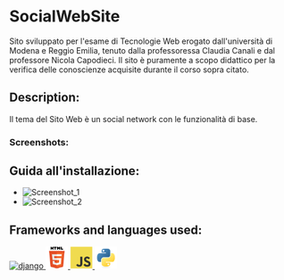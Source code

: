 # SocialWebSite
Sito sviluppato per l'esame di Tecnologie Web erogato dall'università di Modena e Reggio Emilia, tenuto dalla professoressa Claudia Canali e dal professore Nicola Capodieci.
Il sito è puramente a scopo didattico per la verifica delle conoscienze acquisite durante il corso sopra citato.


## Description:

Il tema del Sito Web è un social network con le funzionalità di base.

### Screenshots:



## Guida all'installazione:

* <img width="1483" alt="Screenshot_1" src="https://github.com/Ayoubimad/SocialWebSite/assets/82643685/8a975cef-3204-4b6d-9826-0ba00c481a3b">
* <img width="1481" alt="Screenshot_2" src="https://github.com/Ayoubimad/SocialWebSite/assets/82643685/0a8d91b8-b5e8-4566-ae5f-3e87a7b41cf4">

## Frameworks and languages used:

<p align="left"> <a href="https://www.djangoproject.com/" target="_blank" rel="noreferrer"> <img src="https://cdn.worldvectorlogo.com/logos/django.svg" alt="django" width="40" height="40"/> </a> <a href="https://www.w3.org/html/" target="_blank" rel="noreferrer"> <img src="https://raw.githubusercontent.com/devicons/devicon/master/icons/html5/html5-original-wordmark.svg" alt="html5" width="40" height="40"/> </a> <a href="https://developer.mozilla.org/en-US/docs/Web/JavaScript" target="_blank" rel="noreferrer"> <img src="https://raw.githubusercontent.com/devicons/devicon/master/icons/javascript/javascript-original.svg" alt="javascript" width="40" height="40"/> </a> <a href="https://www.python.org" target="_blank" rel="noreferrer"> <img src="https://raw.githubusercontent.com/devicons/devicon/master/icons/python/python-original.svg" alt="python" width="40" height="40"/> </a> </p>





